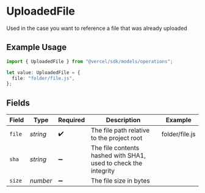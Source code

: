 # UploadedFile

Used in the case you want to reference a file that was already uploaded

## Example Usage

```typescript
import { UploadedFile } from "@vercel/sdk/models/operations";

let value: UploadedFile = {
  file: "folder/file.js",
};
```

## Fields

| Field                                                           | Type                                                            | Required                                                        | Description                                                     | Example                                                         |
| --------------------------------------------------------------- | --------------------------------------------------------------- | --------------------------------------------------------------- | --------------------------------------------------------------- | --------------------------------------------------------------- |
| `file`                                                          | *string*                                                        | :heavy_check_mark:                                              | The file path relative to the project root                      | folder/file.js                                                  |
| `sha`                                                           | *string*                                                        | :heavy_minus_sign:                                              | The file contents hashed with SHA1, used to check the integrity |                                                                 |
| `size`                                                          | *number*                                                        | :heavy_minus_sign:                                              | The file size in bytes                                          |                                                                 |